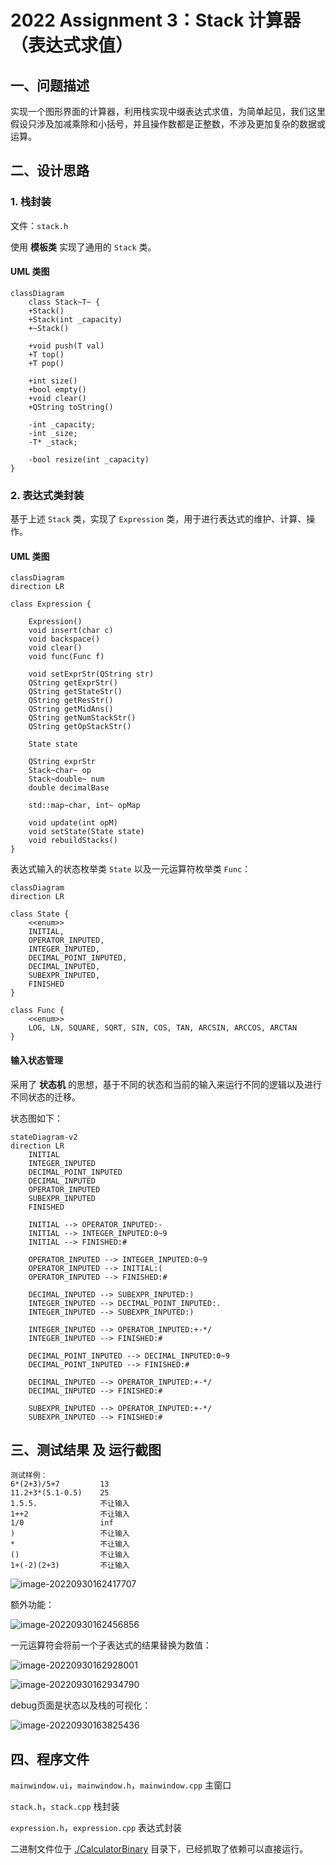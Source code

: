 # 2022 Assignment 3：Stack 计算器（表达式求值）

## 一、问题描述

实现一个图形界面的计算器，利用栈实现中缀表达式求值，为简单起见，我们这里假设只涉及加减乘除和小括号，并且操作数都是正整数，不涉及更加复杂的数据或运算。

## 二、设计思路

### 1. 栈封装

文件：`stack.h`

使用 **模板类** 实现了通用的 `Stack` 类。

#### UML 类图

```mermaid
classDiagram
    class Stack~T~ {
    +Stack()
    +Stack(int _capacity)
    +~Stack()

    +void push(T val)
    +T top()
    +T pop()

    +int size()
    +bool empty()
    +void clear()
    +QString toString()

    -int _capacity;
    -int _size;
    -T* _stack;

    -bool resize(int _capacity)
}
```

### 2. 表达式类封装

基于上述 `Stack` 类，实现了 `Expression` 类，用于进行表达式的维护、计算、操作。

#### UML 类图

```mermaid
classDiagram
direction LR

class Expression {

    Expression()
    void insert(char c)
    void backspace()
    void clear()
    void func(Func f)

    void setExprStr(QString str)
    QString getExprStr()
    QString getStateStr()
    QString getResStr()
    QString getMidAns()
    QString getNumStackStr()
    QString getOpStackStr()

    State state

    QString exprStr
    Stack~char~ op
    Stack~double~ num
    double decimalBase

    std::map~char, int~ opMap

    void update(int opM)
    void setState(State state)
    void rebuildStacks()
}
```

表达式输入的状态枚举类 `State` 以及一元运算符枚举类 `Func`：

```mermaid
classDiagram
direction LR

class State {
    <<enum>>
    INITIAL,
    OPERATOR_INPUTED,
    INTEGER_INPUTED,
    DECIMAL_POINT_INPUTED,
    DECIMAL_INPUTED,
    SUBEXPR_INPUTED,
    FINISHED
}

class Func {
    <<enum>>
    LOG, LN, SQUARE, SQRT, SIN, COS, TAN, ARCSIN, ARCCOS, ARCTAN
}
```

#### 输入状态管理

采用了 **状态机** 的思想，基于不同的状态和当前的输入来运行不同的逻辑以及进行不同状态的迁移。

状态图如下：

```mermaid
stateDiagram-v2
direction LR
    INITIAL
    INTEGER_INPUTED
    DECIMAL_POINT_INPUTED
    DECIMAL_INPUTED
    OPERATOR_INPUTED
    SUBEXPR_INPUTED
    FINISHED

    INITIAL --> OPERATOR_INPUTED:-
    INITIAL --> INTEGER_INPUTED:0~9
    INITIAL --> FINISHED:#
    
    OPERATOR_INPUTED --> INTEGER_INPUTED:0~9
    OPERATOR_INPUTED --> INITIAL:(
    OPERATOR_INPUTED --> FINISHED:#

    DECIMAL_INPUTED --> SUBEXPR_INPUTED:)
    INTEGER_INPUTED --> DECIMAL_POINT_INPUTED:.
    INTEGER_INPUTED --> SUBEXPR_INPUTED:)
    
    INTEGER_INPUTED --> OPERATOR_INPUTED:+-*/
    INTEGER_INPUTED --> FINISHED:#

    DECIMAL_POINT_INPUTED --> DECIMAL_INPUTED:0~9
    DECIMAL_POINT_INPUTED --> FINISHED:#

    DECIMAL_INPUTED --> OPERATOR_INPUTED:+-*/
    DECIMAL_INPUTED --> FINISHED:#

    SUBEXPR_INPUTED --> OPERATOR_INPUTED:+-*/
    SUBEXPR_INPUTED --> FINISHED:#
```

## 三、测试结果 及 运行截图

```
测试样例：
6*(2+3)/5+7         13
11.2+3*(5.1-0.5)    25
1.5.5.              不让输入
1++2                不让输入
1/0                 inf
)                   不让输入
*                   不让输入
()				    不让输入
1+(-2)(2+3)         不让输入
```

![image-20220930162417707](./实验报告.assets/image-20220930162417707.png)

额外功能：

![image-20220930162456856](./实验报告.assets/image-20220930162456856.png)

一元运算符会将前一个子表达式的结果替换为数值：

![image-20220930162928001](./实验报告.assets/image-20220930162928001.png)

![image-20220930162934790](./实验报告.assets/image-20220930162934790.png)

debug页面是状态以及栈的可视化：

![image-20220930163825436](./实验报告.assets/image-20220930163825436.png)

## 四、程序文件

`mainwindow.ui`，`mainwindow.h`，`mainwindow.cpp` 主窗口

`stack.h`，`stack.cpp` 栈封装

`expression.h`，`expression.cpp` 表达式封装

二进制文件位于 [./CalculatorBinary](./CalculatorBinary) 目录下，已经抓取了依赖可以直接运行。
